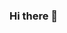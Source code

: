 ### Hi there 👋

<!--
INTRODUCCIÓN
REDES SOCIALES: LINKEDIN YOUTUBE
ABOUT ME: 
  - CONSTRUYENDO CANAL EN YOUTUBE LOS LINKS SE DEBEN AGREGAR CON CORCHETES Y PARENTESIS
  - SÉ DESARROLLAR EN PHP, JAVASCRIPT, HTML5, CSS3, MYSQL, R, BIGQUERY
  - ME PUEDES CONTACTAR ENVIANDO UN MENSAJE DIRECTO EN MI LINKEDIN
  - ACTUALMENTE ESTOY APRENDIENDO REACT, AWS, Y ...
  - MI SITIO WEB PERSONAL SE ENCUENTRA EN DESARROLLO
CONTACTO: ME PUEDES CONACTAR MEDIANTE UN MENSAJE DIRECTO A MI PERFIL DE LINKEDIN
LENGUAJES Y HERRAMIENTAS: ICONOS https://github.com/devicons/devicon/tree/master/icons
ESTADÍSTICAS:
  https://github.com/DenverCoder1/github-readme-streak-stats
  https://github.com/anuraghazra/github-readme-stats


**VenomZ06/VenomZ06** is a ✨ _special_ ✨ repository because its `README.md` (this file) appears on your GitHub profile.

Here are some ideas to get you started:

- 🔭 I’m currently working on ...
- 🌱 I’m currently learning ...
- 👯 I’m looking to collaborate on ...
- 🤔 I’m looking for help with ...
- 💬 Ask me about ...
- 📫 How to reach me: ...
- 😄 Pronouns: ...
- ⚡ Fun fact: ...
-->
